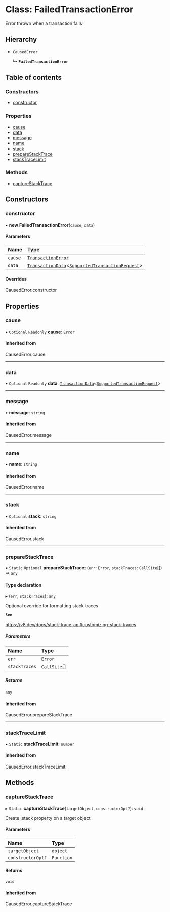 # Class: FailedTransactionError

Error thrown when a transaction fails

## Hierarchy

- `CausedError`

  ↳ **`FailedTransactionError`**

## Table of contents

### Constructors

- [constructor](FailedTransactionError.md#constructor)

### Properties

- [cause](FailedTransactionError.md#cause)
- [data](FailedTransactionError.md#data)
- [message](FailedTransactionError.md#message)
- [name](FailedTransactionError.md#name)
- [stack](FailedTransactionError.md#stack)
- [prepareStackTrace](FailedTransactionError.md#preparestacktrace)
- [stackTraceLimit](FailedTransactionError.md#stacktracelimit)

### Methods

- [captureStackTrace](FailedTransactionError.md#capturestacktrace)

## Constructors

### constructor

• **new FailedTransactionError**(`cause`, `data`)

#### Parameters

| Name | Type |
| :------ | :------ |
| `cause` | [`TransactionError`](TransactionError.md) |
| `data` | [`TransactionData`](../README.md#transactiondata)<[`SupportedTransactionRequest`](../README.md#supportedtransactionrequest)\> |

#### Overrides

CausedError.constructor

## Properties

### cause

• `Optional` `Readonly` **cause**: `Error`

#### Inherited from

CausedError.cause

___

### data

• `Optional` `Readonly` **data**: [`TransactionData`](../README.md#transactiondata)<[`SupportedTransactionRequest`](../README.md#supportedtransactionrequest)\>

___

### message

• **message**: `string`

#### Inherited from

CausedError.message

___

### name

• **name**: `string`

#### Inherited from

CausedError.name

___

### stack

• `Optional` **stack**: `string`

#### Inherited from

CausedError.stack

___

### prepareStackTrace

▪ `Static` `Optional` **prepareStackTrace**: (`err`: `Error`, `stackTraces`: `CallSite`[]) => `any`

#### Type declaration

▸ (`err`, `stackTraces`): `any`

Optional override for formatting stack traces

**`See`**

https://v8.dev/docs/stack-trace-api#customizing-stack-traces

##### Parameters

| Name | Type |
| :------ | :------ |
| `err` | `Error` |
| `stackTraces` | `CallSite`[] |

##### Returns

`any`

#### Inherited from

CausedError.prepareStackTrace

___

### stackTraceLimit

▪ `Static` **stackTraceLimit**: `number`

#### Inherited from

CausedError.stackTraceLimit

## Methods

### captureStackTrace

▸ `Static` **captureStackTrace**(`targetObject`, `constructorOpt?`): `void`

Create .stack property on a target object

#### Parameters

| Name | Type |
| :------ | :------ |
| `targetObject` | `object` |
| `constructorOpt?` | `Function` |

#### Returns

`void`

#### Inherited from

CausedError.captureStackTrace
